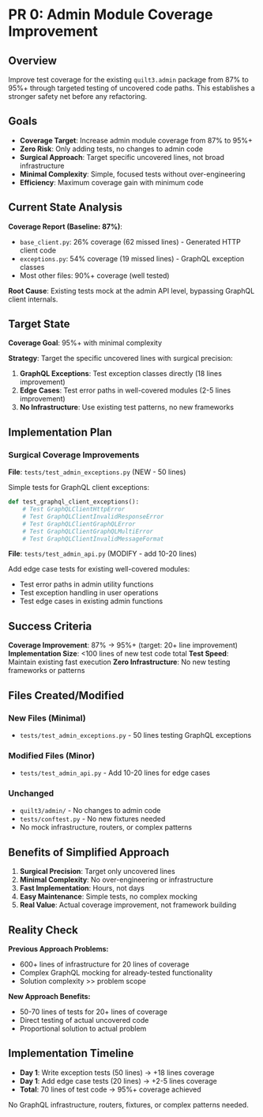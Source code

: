 # PR 0: Admin Module Coverage Improvement

## Overview

Improve test coverage for the existing `quilt3.admin` package from 87% to 95%+
through targeted testing of uncovered code paths. This establishes a stronger
safety net before any refactoring.

## Goals

- **Coverage Target**: Increase admin module coverage from 87% to 95%+
- **Zero Risk**: Only adding tests, no changes to admin code
- **Surgical Approach**: Target specific uncovered lines, not broad infrastructure
- **Minimal Complexity**: Simple, focused tests without over-engineering
- **Efficiency**: Maximum coverage gain with minimum code

## Current State Analysis

**Coverage Report (Baseline: 87%)**:

- `base_client.py`: 26% coverage (62 missed lines) - Generated HTTP client code
- `exceptions.py`: 54% coverage (19 missed lines) - GraphQL exception classes
- Most other files: 90%+ coverage (well tested)

**Root Cause**: Existing tests mock at the admin API level, bypassing GraphQL client internals.

## Target State

**Coverage Goal**: 95%+ with minimal complexity

**Strategy**: Target the specific uncovered lines with surgical precision:

1. **GraphQL Exceptions**: Test exception classes directly (18 lines improvement)
2. **Edge Cases**: Test error paths in well-covered modules (2-5 lines improvement)
3. **No Infrastructure**: Use existing test patterns, no new frameworks

## Implementation Plan

### Surgical Coverage Improvements

**File**: `tests/test_admin_exceptions.py` (NEW - 50 lines)

Simple tests for GraphQL client exceptions:

```python
def test_graphql_client_exceptions():
    # Test GraphQLClientHttpError
    # Test GraphQLClientInvalidResponseError
    # Test GraphQLClientGraphQLError
    # Test GraphQLClientGraphQLMultiError
    # Test GraphQLClientInvalidMessageFormat
```

**File**: `tests/test_admin_api.py` (MODIFY - add 10-20 lines)

Add edge case tests for existing well-covered modules:

- Test error paths in admin utility functions
- Test exception handling in user operations
- Test edge cases in existing admin functions

## Success Criteria

**Coverage Improvement**: 87% → 95%+ (target: 20+ line improvement)
**Implementation Size**: <100 lines of new test code total
**Test Speed**: Maintain existing fast execution
**Zero Infrastructure**: No new testing frameworks or patterns

## Files Created/Modified

### New Files (Minimal)

- `tests/test_admin_exceptions.py` - 50 lines testing GraphQL exceptions

### Modified Files (Minor)

- `tests/test_admin_api.py` - Add 10-20 lines for edge cases

### Unchanged

- `quilt3/admin/` - No changes to admin code
- `tests/conftest.py` - No new fixtures needed
- No mock infrastructure, routers, or complex patterns

## Benefits of Simplified Approach

1. **Surgical Precision**: Target only uncovered lines
2. **Minimal Complexity**: No over-engineering or infrastructure
3. **Fast Implementation**: Hours, not days
4. **Easy Maintenance**: Simple tests, no complex mocking
5. **Real Value**: Actual coverage improvement, not framework building

## Reality Check

**Previous Approach Problems:**

- 600+ lines of infrastructure for 20 lines of coverage
- Complex GraphQL mocking for already-tested functionality
- Solution complexity >> problem scope

**New Approach Benefits:**

- 50-70 lines of tests for 20+ lines of coverage
- Direct testing of actual uncovered code
- Proportional solution to actual problem

## Implementation Timeline

- **Day 1**: Write exception tests (50 lines) → +18 lines coverage
- **Day 1**: Add edge case tests (20 lines) → +2-5 lines coverage
- **Total**: 70 lines of test code → 95%+ coverage achieved

No GraphQL infrastructure, routers, fixtures, or complex patterns needed.
